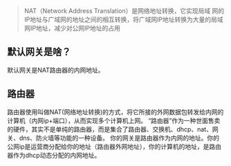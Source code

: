 >NAT（Network Address Translation）是网络地址转换，它实现局域
网的IP地址与广域网的地址之间的相互转换，将广域网IP地址转换为大量的局域网IP地址，减少对公网IP地址的占用

## 默认网关是啥？
默认网关是NAT路由器的内网地址。

## 路由器
路由器使用叫做NAT(网络地址转换)的方式，将它所接的外网数据包转发给内网的计算机（内网ip+端口），从而实现多个计算机上网。
“路由器”作为一种世面售卖的硬件，其实不是单纯的路由器，而是集合了路由器、交换机、dhcp、nat、网关、dns、防火墙等功能的一种设备。
你的网关是路由器作为内网的地址。你的公网ip是运营商分配给你的地址（路由器外网地址），你的计算机的地址，是路由器作为dhcp动态分配的内网地址。